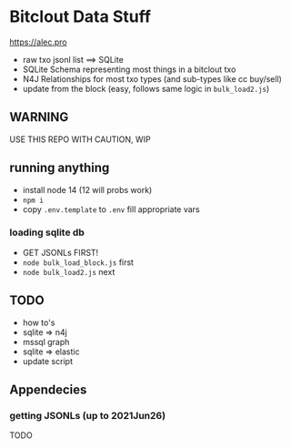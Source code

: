 # Bitclout Data Stuff

https://alec.pro

* raw txo jsonl list ==> SQLite
* SQLite Schema representing most things in a bitclout txo
* N4J Relationships for most txo types (and sub-types like cc buy/sell)
* update from the block (easy, follows same logic in `bulk_load2.js`)

## WARNING

USE THIS REPO WITH CAUTION, WIP
## running anything

* install node 14 (12 will probs work)
* `npm i`
* copy `.env.template` to `.env` fill appropriate vars



### loading sqlite db

* GET JSONLs FIRST!
* `node bulk_load_block.js` first
* `node bulk_load2.js` next

## TODO

* how to's
* sqlite => n4j
* mssql graph
* sqlite => elastic
* update script
## Appendecies 
### getting JSONLs (up to 2021Jun26)
TODO